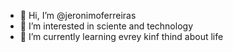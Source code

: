 - 👋 Hi, I’m @jeronimoferreiras
- 👀 I’m interested in sciente and technology
- 🌱 I’m currently learning evrey kinf thind about life

<!---
Jeronimo-Ferreira/Jeronimo-Ferreira is a ✨ special ✨ repository because its `README.md` (this file) appears on your GitHub profile.
You can click the Preview link to take a look at your changes.
--->

